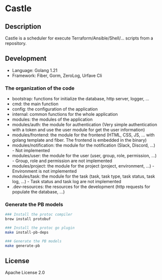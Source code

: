 # Castle

## Description
Castle is a scheduler for execute Terraform/Ansible/Shell/... scripts from a repository.

## Development
- Language: Golang 1.21
- Framework: Fiber, Gorm, ZeroLog, Urfave Cli

### The organization of the code
- bootstrap: functions for initialize the database, http server, logger, ...
- cmd: the main function
- config: the configuration of the application
- internal: common functions for the whole application
- modules: the modules of the application
- modules/auth: the module for authentication (Very simple authentication with a token and use the user module for get the user information)
- modules/frontend: the module for the frontend (HTML, CSS, JS, ... with golang template and fiber. The frontend is embedded in the binary)
- modules/notification: the module for the notification (Slack, Discord, ...) - Not implemented
- modules/user: the module for the user (user, group, role, permission, ...) - Group, role and permission are not implemented
- modules/project: the module for the project (project, environment, ...) - Environment is not implemented
- modules/task: the module for the task (task, task type, task status, task log, ...) - Task status and task log are not implemented
- .dev-resources: the resources for the development (http requests for populate the database, ...)

### Generate the PB models

```bash
### Install the protoc compiler
brew install protobuf

### Install the protoc go plugin
make install-pb-deps

### Generate the PB models
make generate-pb
```

## License
Apache License 2.0
